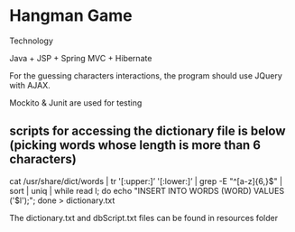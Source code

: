 Hangman Game
========================

Technology

Java + JSP + Spring MVC + Hibernate 

For the guessing characters interactions, the program should use JQuery with AJAX.

Mockito & Junit are used for testing

scripts for accessing the dictionary file is below (picking words whose length is more than 6 characters)
---------------------------------------------------

cat /usr/share/dict/words | tr '[:upper:]’ '[:lower:]’ | grep -E "^[a-z]{6,}$" | sort | uniq | while read l; do echo "INSERT INTO WORDS (WORD) VALUES ('$l');"; done > dictionary.txt

The dictionary.txt and dbScript.txt files can be found in resources folder
